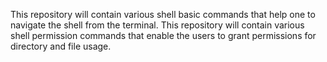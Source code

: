 This repository will contain various shell basic commands that help one to navigate the shell from the terminal.
This repository will contain various shell permission commands that enable the users to grant permissions for directory and file usage.
